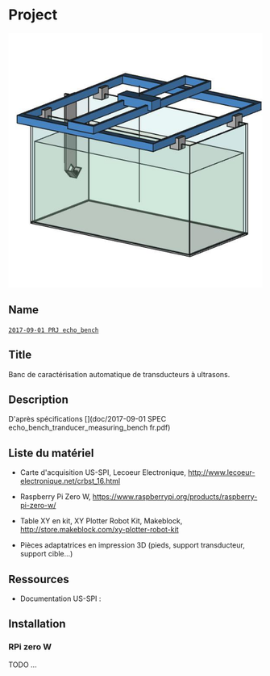 # Project

![](viewme.jpg)

## Name

[`2017-09-01 PRJ echo_bench`]()

## Title

Banc de caractérisation automatique de transducteurs à ultrasons.

## Description

D'après spécifications  [](doc/2017-09-01 SPEC echo_bench_tranducer_measuring_bench fr.pdf)

## Liste du matériel

* Carte d'acquisition US-SPI, Lecoeur Electronique, http://www.lecoeur-electronique.net/crbst_16.html

* Raspberry Pi Zero W, https://www.raspberrypi.org/products/raspberry-pi-zero-w/

* Table XY en kit, XY Plotter Robot Kit, Makeblock, http://store.makeblock.com/xy-plotter-robot-kit

* Pièces adaptatrices en impression 3D (pieds, support transducteur, support cible...)

## Ressources
* Documentation US-SPI : [](resources/)

## Installation

### RPi zero W

TODO ...
